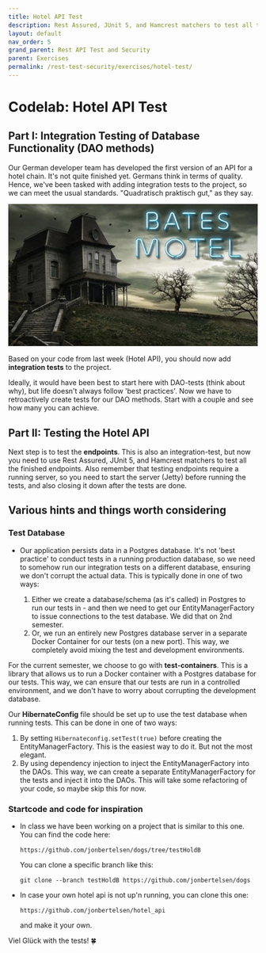 ```yaml
---
title: Hotel API Test
description: Rest Assured, JUnit 5, and Hamcrest matchers to test all the finished endpoints.
layout: default
nav_order: 5
grand_parent: Rest API Test and Security
parent: Exercises
permalink: /rest-test-security/exercises/hotel-test/
---
```

# Codelab: Hotel API Test

## Part I: Integration Testing of Database Functionality (DAO methods)

Our German developer team has developed the first version of an API for a hotel chain. It's not quite finished yet. Germans think in terms of quality. Hence, we've been tasked with adding integration tests to the project, so we can meet the usual standards. "Quadratisch praktisch gut," as they say.

![Bates hotel](./images/bates_hotel.jpg)

Based on your code from last week (Hotel API), you should now add **integration tests** to the project.

Ideally, it would have been best to start here with DAO-tests (think about why), but life doesn't always follow 'best practices'. Now we have to retroactively create tests for our DAO methods. Start with a couple and see how many you can achieve.

## Part II: Testing the Hotel API

Next step is to test the **endpoints**. This is also an integration-test, but now you need to use Rest Assured, JUnit 5, and Hamcrest matchers to test all the finished endpoints. Also remember that testing endpoints require a running server, so you need to start the server (Jetty) before running the tests, and also closing it down after the tests are done.

## Various hints and things worth considering

### Test Database

- Our application persists data in a Postgres database. It's not 'best practice' to conduct tests in a running production database, so we need to somehow run our integration tests on a different database, ensuring we don't corrupt the actual data. This is typically done in one of two ways:

   1. Either we create a database/schema (as it's called) in Postgres to run our tests in - and then we need to get our EntityManagerFactory to issue connections to the test database. We did that on 2nd semester.
   2. Or, we run an entirely new Postgres database server in a separate Docker Container for our tests (on a new port). This way, we completely avoid mixing the test and development environments.

For the current semester, we choose to go with **test-containers**. This is a library that allows us to run a Docker container with a Postgres database for our tests. This way, we can ensure that our tests are run in a controlled environment, and we don't have to worry about corrupting the development database.

Our **HibernateConfig** file should be set up to use the test database when running tests. This can be done in one of two ways:

1. By setting `Hibernateconfig.setTest(true)` before creating the EntityManagerFactory. This is the easiest way to do it. But not the most elegant.
2. By using dependency injection to inject the EntityManagerFactory into the DAOs. This way, we can create a separate EntityManagerFactory for the tests and inject it into the DAOs. This will take some refactoring of your code, so maybe skip this for now.

### Startcode and code for inspiration

- In class we have been working on a project that is similar to this one. You can find the code here:

      https://github.com/jonbertelsen/dogs/tree/testHoldB

   You can clone a specific branch like this:

      git clone --branch testHoldB https://github.com/jonbertelsen/dogs

- In case your own hotel api is not up'n running, you can clone this one:

      https://github.com/jonbertelsen/hotel_api 

  and make it your own.

Viel Glück with the tests! 🍀
